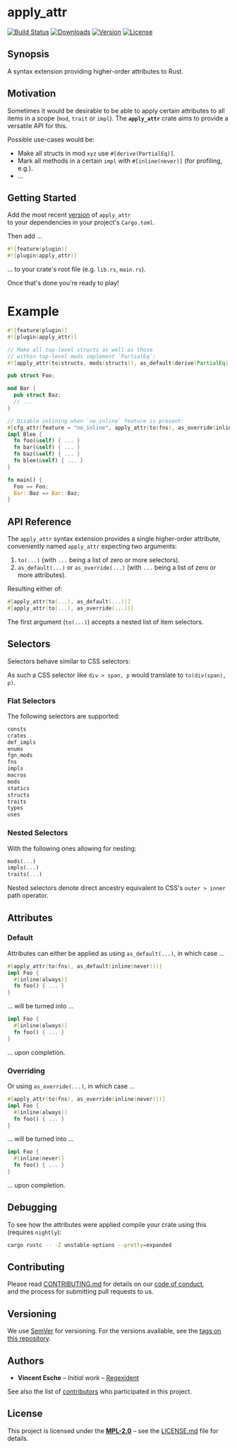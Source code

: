 # apply_attr

[![Build Status](http://img.shields.io/travis/regexident/apply_attr.svg?style=flat-square)](https://travis-ci.org/regexident/apply_attr)
[![Downloads](https://img.shields.io/crates/d/apply_attr.svg?style=flat-square)](https://crates.io/crates/apply_attr/)
[![Version](https://img.shields.io/crates/v/apply_attr.svg?style=flat-square)](https://crates.io/crates/apply_attr/)
[![License](https://img.shields.io/crates/l/apply_attr.svg?style=flat-square)](https://crates.io/crates/apply_attr/)

## Synopsis

A syntax extension providing higher-order attributes to Rust.

## Motivation

Sometimes it would be desirable to be able to apply certain attributes to all items in a scope (`mod`, `trait` or `impl`). The **`apply_attr`** crate aims to provide a versatile API for this.

Possible use-cases would be:

- Make all structs in mod `xyz` use `#[derive(PartialEq)]`.
- Mark all methods in a certain `impl` with `#[inline(never)]` (for profiling, e.g.).
- …

## Getting Started

Add the most recent [version](https://crates.io/crates/apply_attr) of `apply_attr`  
to your dependencies in your project's `Cargo.toml`.

Then add …

```rust
#![feature(plugin)]
#![plugin(apply_attr)]
```

… to your crate's root file (e.g. `lib.rs`, `main.rs`).

Once that's done you're ready to play!

# Example

```rust
#![feature(plugin)]
#![plugin(apply_attr)]

// Make all top-level structs as well as those
// within top-level mods implement `PartialEq`:
#![apply_attr(to(structs, mods(structs)), as_default(derive(PartialEq)))]

pub struct Foo;

mod Bar {
  pub struct Baz;
  // ...
}

// Disable inlining when `no_inline` feature is present:
#[cfg_attr(feature = "no_inline", apply_attr(to(fns), as_override(inline(never))))]
impl Blee {
  fn foo(&self) { ... }
  fn bar(&self) { ... }
  fn baz(&self) { ... }
  fn blee(&self) { ... }
}

fn main() {
  Foo == Foo;
  Bar::Baz == Bar::Baz;
}
```

## API Reference

The `apply_attr` syntax extension provides a single higher-order attribute,  
conveniently named `apply_attr` expecting two arguments:

1. `to(...)` (with `...` being a list of zero or more selectors).
2. `as_default(...)` or `as_override(...)` (with `...` being a list of zero or more attributes).

Resulting either of:

```rust
#[apply_attr(to(...), as_default(...))]
#[apply_attr(to(...), as_override(...))]
```

The first argument (`to(...)`) accepts a nested list of item selectors.

## Selectors

Selectors behave similar to CSS selectors:

As such a CSS selector like `div > span, p` would translate to `to(div(span), p)`.

### Flat Selectors

The following selectors are supported:

```rust
consts
crates
def_impls
enums
fgn_mods
fns
impls
macros
mods
statics
structs
traits
types
uses
```

### Nested Selectors

With the following ones allowing for nesting:

```rust
mods(...)
impls(...)
traits(...)
```

Nested selectors denote direct ancestry equivalent to CSS's `outer > inner` path operator.

## Attributes

### Default

Attributes can either be applied as using `as_default(...)`, in which case …

```rust
#[apply_attr(to(fns), as_default(inline(never)))]
impl Foo {
  #[inline(always)]
  fn foo() { ... }
}
```

… will be turned into …

```rust
impl Foo {
  #[inline(always)]
  fn foo() { ... }
}
```

… upon completion.

### Overriding

Or using `as_override(...)`, in which case …

```rust
#[apply_attr(to(fns), as_override(inline(never)))]
impl Foo {
  #[inline(always)]
  fn foo() { ... }
}
```

… will be turned into …

```rust
impl Foo {
  #[inline(never)]
  fn foo() { ... }
}
```

… upon completion.

## Debugging

To see how the attributes were applied compile your crate using this (requires `nightly`):

```bash
cargo rustc -- -Z unstable-options --pretty=expanded
```

## Contributing

Please read [CONTRIBUTING.md](CONTRIBUTING.md) for details on our [code of conduct](https://www.rust-lang.org/conduct.html),  
and the process for submitting pull requests to us.

## Versioning

We use [SemVer](http://semver.org/) for versioning. For the versions available, see the [tags on this repository](https://github.com/regexident/apply_attr/tags).

## Authors

* **Vincent Esche** – *Initial work* – [Regexident](https://github.com/Regexident)

See also the list of [contributors](https://github.com/regexident/apply_attr/contributors) who participated in this project.

## License

This project is licensed under the [**MPL-2.0**](https://www.tldrlegal.com/l/mpl-2.0) – see the [LICENSE.md](LICENSE.md) file for details.
